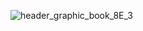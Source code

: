 ![header_graphic_book_8E_3](https://github.com/liangzhidanta/computer_networking_a_top_down_approcah/assets/168424176/6785f730-b37b-48d1-85bf-14c720360209)
